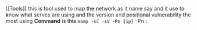 [[Tools]]
this is tool used to map the network as it name say and it use to know what serves are using and the version and positional  vulnerability 
the most using **Command** is this `namp -sC -sV -Pn {ip}` 
-Pn : 
